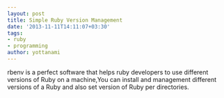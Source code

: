 ```yaml
---
layout: post
title: Simple Ruby Version Management
date: '2013-11-11T14:11:07+03:30'
tags:
- ruby
- programming
author: yottanami
---
```

rbenv is a perfect software that helps ruby developers to use different versions of Ruby on a machine,You can install and management different versions of a Ruby and also set version of Ruby per directories.

